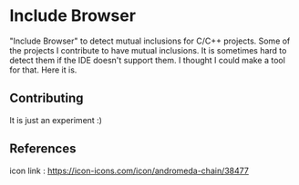 # Include Browser

"Include Browser" to detect mutual inclusions for C/C++ projects.
Some of the projects I contribute to have mutual inclusions. 
It is sometimes hard to detect them if the IDE doesn't support them. I thought I could make a tool for that.
Here it is.

## Contributing

It is just an experiment :)

## References
icon link : https://icon-icons.com/icon/andromeda-chain/38477